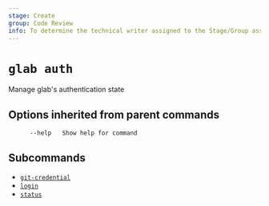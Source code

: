 ```yaml
---
stage: Create
group: Code Review
info: To determine the technical writer assigned to the Stage/Group associated with this page, see https://about.gitlab.com/handbook/product/ux/technical-writing/#assignments
---
```


<!--
This documentation is auto generated by a script.
Please do not edit this file directly. Run `make gen-docs` instead.
-->

# `glab auth`

Manage glab's authentication state

## Options inherited from parent commands

```plaintext
      --help   Show help for command
```

## Subcommands

- [`git-credential`](git-credential.md)
- [`login`](login.md)
- [`status`](status.md)
